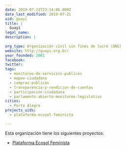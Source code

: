 ```yaml
---
date: 2019-07-21T23:14:06.000Z
date_last_modified: 2019-07-21
uid: guayi
title: |
  Guayí
legal_name: 
description: |
  
org_type: Organización civil sin fines de lucro (ONG)
website: http://guayi.org.br/
year_founded: 2001
facebook: 
twitter: 
tags:
  - monitoreo-de-servicios-publicos
  - mapeo-ciudadano
  - compras-publicas
  - transparencia-y-rendicion-de-cuentas
  - participación-ciudadana
  - parlamento-abierto-monitoreo-legislativo
cities: 
  - Porto Alegre
projects_uids:
  - plataforma-ecosol-feminista

---
```


Esta organización tiene los siguientes proyectos:

- [Plataforma Ecosol Feminista](/proyectos/plataforma-ecosol-feminista)
